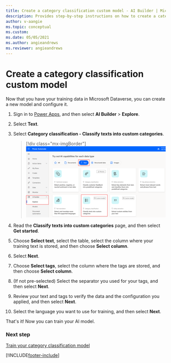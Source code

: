 ```yaml
---
title: Create a category classification custom model - AI Builder | Microsoft Docs
description: Provides step-by-step instructions on how to create a category classification model
author: v-aangie
ms.topic: conceptual
ms.custom: 
ms.date: 05/05/2021
ms.author: angieandrews
ms.reviewer: angieandrews
---
```


# Create a category classification custom model

Now that you have your training data in Microsoft Dataverse, you can create a new model and configure it.

1. Sign in to [Power Apps](https://make.powerapps.com/), and then select **AI Builder** > **Explore**.

1. Select **Text**.

1. Select **Category classification - Classify texts into custom categories**. 

    > [!div class="mx-imgBorder"]
    > ![Screenshot of the Category classification tile.](media/build-text-classification-model.png "Category classification - Classify texts into custom categories")

1. Read the **Classify texts into custom categories** page, and then select **Get started**.

1. Choose **Select text**, select the table, select the column where your training text is stored, and then choose **Select column**.

1. Select **Next**.

1. Choose **Select tags**, select the column where the tags are stored, and then choose **Select column**.

1. (If not pre-selected) Select the separator you used for your tags, and then select **Next**.

1. Review your text and tags to verify the data and the configuration you applied, and then select **Next**.

1. Select the language you want to use for training, and then select **Next**.


That's it! Now you can train your AI model.

### Next step

[Train your category classification model](train-text-classification-model.md)


[!INCLUDE[footer-include](includes/footer-banner.md)]
